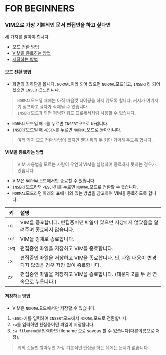 # FOR BEGINNERS

### VIM으로 가장 기본적인 문서 편집만을 하고 싶다면
세 가지를 알아야 합니다.
* [모드 전환 방법](#모드-전환-방법)
* [VIM을 종료하는 방법](#VIM을-종료하는-방법)
* [저장하는 방법](#저장하는-방법)

#### 모드 전환 방법
* 화면의 최하단을 봅니다. `NORMAL`이라 되어 있으면 `NORMAL`모드이고, `INSERT`라 되어 있으면 `INSERT`모드입니다.

>`NORMAL`모드일 때에는 아직 마음껏 타이핑을 하지 않도록 합니다. 커서가 여기저기 점프하고 글자가 삭제될 수 있습니다.<br>
>`INSERT`모드가 되면 평범한 워드 프로세서처럼 사용할 수 있습니다.

* `NORMAL`모드일 때 `i`를 누르면 `INSERT`모드로 바뀝니다.
* `INSERT`모드일 때 `<ESC>`를 누르면 `NORMAL`모드로 돌아갑니다.

>여러 가지 모드 전환 방법이 있지만 일단 위의 두 키만 기억해 두도록 합니다.

#### VIM을 종료하는 방법
>VIM 사용법을 모르는 사람이 우연히 VIM을 실행하여 종료하지 못하는 경우가 있습니다.

* VIM은 `NORMAL`모드에서만 종료할 수 있습니다.
* `INSERT`모드라면 `<ESC>`키를 누르면 `NORMAL`모드로 전환할 수 있습니다.
* `NORMAL`모드라면 아래의 표에 나와 있는 방법을 참고하여 VIM을 종료하도록 합니다.

| 키    | 설명                                                                                                  |
| ----  | :----------------------------------------------                                                       |
| `:q`  | VIM을 종료합니다. 편집중이던 파일이 있으면 저장하지 않았음을 알려주며 종료되지 않습니다.              |
| `:q!` | VIM을 강제로 종료합니다.                                                                              |
| `:wq` | 편집중인 파일을 저장하고 VIM을 종료합니다.                                                            |
| `:x`  | 편집중인 파일을 저장하고 VIM을 종료합니다. 단, 파일 내용이 변경되지 않았을 경우 저장 없이 종료합니다. |
| `ZZ`  | 편집중인 파일을 저장하고 VIM을 종료합니다. (대문자 Z를 두 번 연속으로 누릅니다.)                      |

#### 저장하는 방법
* VIM은 `NORMAL`모드에서만 저장할 수 있습니다.
1. `<ESC>`키를 입력하여 `INSERT`모드에서 `NORMAL`모드로 전환합니다.
1. `:w`를 입력하면 편집중이던 파일이 저장됩니다.
1. `:w filename`을 입력하면 filename 으로 saveas 할 수 있습니다(다른이름으로 저장).

>위의 것들만 알아두면 가장 기본적인 편집을 하는 데에는 문제가 없습니다.
